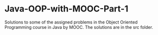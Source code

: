 # Java-OOP-with-MOOC-Part-1
Solutions to some of the assigned problems in the Object Oriented Programming course in Java by MOOC. The solutions are in the src folder.
